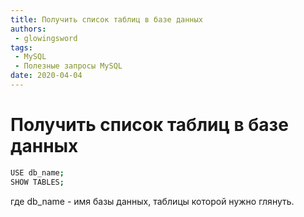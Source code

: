 ```yaml
---
title: Получить список таблиц в базе данных
authors: 
 - glowingsword
tags:
 - MySQL
 - Полезные запросы MySQL
date: 2020-04-04
---
```

# Получить список таблиц в базе данных
``` bash
USE db_name;
SHOW TABLES;
```
где db_name - имя базы данных, таблицы которой нужно глянуть.
